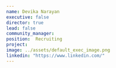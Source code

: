 ```yaml
---
name: Devika Narayan
executive: false
director: true
lead: false
community_manager:   
position:  Recruiting
project: 
image: ../assets/default_exec_image.png
linkedin: "https://www.linkedin.com/"
---
```

